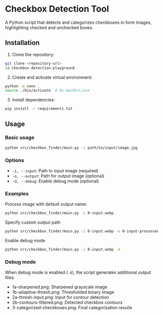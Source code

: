 # Checkbox Detection Tool

A Python script that detects and categorizes checkboxes in form images, highlighting checked and unchecked boxes.

## Installation

1. Clone the repository:
```bash
git clone <repository-url>
cd checkbox-detection-playground
```

2. Create and activate virtual environment:
```bash
python -m venv .
source ./bin/activate  # On macOS/Linux
```

3. Install dependencies:
```bash
pip install -r requirements.txt
```

## Usage

### Basic usage

```bash
python src/checkbox_finder/main.py -i path/to/input/image.jpg
```

### Options
- `-i, --input`: Path to input image (required)
- `-o, --output`: Path for output image (optional)
- `-d, --debug`: Enable debug mode (optional)

### Examples
Process image with default output name:
```bash
python src/checkbox_finder/main.py -i 0-input.webp
```

Specify custom output path
```bash
python src/checkbox_finder/main.py -i 0-input.webp -o 0-input-processed.png
```

Enable debug mode
```bash
python src/checkbox_finder/main.py -i 0-input.webp -d
```

### Debug mode

When debug mode is enabled (`-d`), the script generates additional output files:

- 1a-sharpened.png: Sharpened grayscale image
- 1b-adaptive-thresh.png: Thresholded binary image
- 2a-thresh-input.png: Input for contour detection
- 2b-contours-filtered.png: Detected checkbox contours
- 3-categorized-checkboxes.png: Final categorization results
